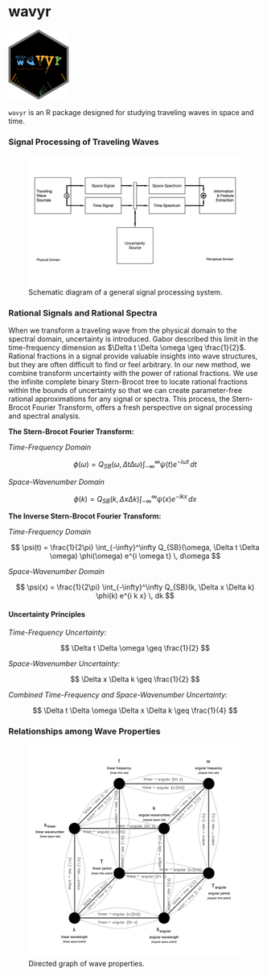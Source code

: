 wavyr
================

<img src="man/figures/wavyr_logo.png" data-align="right" width="120" />

`wavyr` is an R package designed for studying traveling waves in space
and time.

### Signal Processing of Traveling Waves

<figure>
<img src="man/figures/signals_spectra_schematic.png"
alt="Schematic diagram of a general signal processing system." />
<figcaption aria-hidden="true">Schematic diagram of a general signal
processing system.</figcaption>
</figure>

### Rational Signals and Rational Spectra

When we transform a traveling wave from the physical domain to the
spectral domain, uncertainty is introduced. Gabor described this limit
in the time-frequency dimension as
$\Delta t \Delta \omega \geq \frac{1}{2}$. Rational fractions in a
signal provide valuable insights into wave structures, but they are
often difficult to find or feel arbitrary. In our new method, we combine
transform uncertainty with the power of rational fractions. We use the
infinite complete binary Stern-Brocot tree to locate rational fractions
within the bounds of uncertainty so that we can create parameter-free
rational approximations for any signal or spectra. This process, the
Stern-Brocot Fourier Transform, offers a fresh perspective on signal
processing and spectral analysis.

**The Stern-Brocot Fourier Transform:**

*Time-Frequency Domain*

$$
\phi(\omega) = Q_{SB}(\omega, \Delta t \Delta \omega) \int_{-\infty}^\infty \psi(t) e^{-i \omega t} \, dt
$$

*Space-Wavenumber Domain*

$$
\phi(k) = Q_{SB}(k, \Delta x \Delta k) \int_{-\infty}^\infty \psi(x) e^{-i k x} \, dx
$$

**The Inverse Stern-Brocot Fourier Transform:**

*Time-Frequency Domain*

$$
\psi(t) = \frac{1}{2\pi} \int_{-\infty}^\infty Q_{SB}(\omega, \Delta t \Delta \omega) \phi(\omega) e^{i \omega t} \, d\omega
$$

*Space-Wavenumber Domain*

$$
\psi(x) = \frac{1}{2\pi} \int_{-\infty}^\infty Q_{SB}(k, \Delta x \Delta k) \phi(k) e^{i k x} \, dk
$$

#### Uncertainty Principles

*Time-Frequency Uncertainty:*

$$
\Delta t \Delta \omega \geq \frac{1}{2}
$$

*Space-Wavenumber Uncertainty:*

$$
\Delta x \Delta k \geq \frac{1}{2}
$$

*Combined Time-Frequency and Space-Wavenumber Uncertainty:*

$$
\Delta t \Delta \omega \Delta x \Delta k \geq \frac{1}{4}
$$

### Relationships among Wave Properties

<figure>
<img src="man/figures/wave_properties_directed_graph.png"
alt="Directed graph of wave properties." />
<figcaption aria-hidden="true">Directed graph of wave
properties.</figcaption>
</figure>
